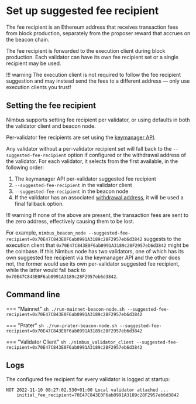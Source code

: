 # Set up suggested fee recipient

The fee recipient is an Ethereum address that receives transaction fees from block production, separately from the proposer reward that accrues on the beacon chain.

The fee recipient is forwarded to the execution client during block production.
Each validator can have its own fee recipient set or a single recipient may be used.

!!! warning
    The execution client is not required to follow the fee recipient suggestion and may instead send the fees to a different address — only use execution clients you trust!

## Setting the fee recipient

Nimbus supports setting fee recipient per validator, or using defaults in both the validator client and beacon node.

Per-validator fee recipients are set using the [keymanager API](./keymanager-api.md).

Any validator without a per-validator recipient set will fall back to the `--suggested-fee-recipient` option if configured or the withdrawal address of the validator.
For each validator, it selects from the first available, in the following order:

1. The keymanager API per-validator suggested fee recipient
2. `--suggested-fee-recipient` in the validator client
3. `--suggested-fee-recipient` in the beacon node
4. If the validator has an associated [withdrawal address](./withdrawals.md), it will be used a final fallback option.

!!! warning
    If none of the above are present, the transaction fees are sent to the zero address, effectively causing them to be lost.

For example, `nimbus_beacon_node --suggested-fee-recipient=0x70E47C843E0F6ab0991A3189c28F2957eb6d3842` suggests to the execution client that `0x70E47C843E0F6ab0991A3189c28F2957eb6d3842` might be the coinbase.
If this Nimbus node has two validators, one of which has its own suggested fee recipient via the keymanager API and the other does not, the former would use its own per-validator suggested fee recipient, while the latter would fall back to `0x70E47C843E0F6ab0991A3189c28F2957eb6d3842`.


## Command line

=== "Mainnet"
    ```sh
    ./run-mainnet-beacon-node.sh --suggested-fee-recipient=0x70E47C843E0F6ab0991A3189c28F2957eb6d3842
    ```

=== "Prater"
    ```sh
    ./run-prater-beacon-node.sh --suggested-fee-recipient=0x70E47C843E0F6ab0991A3189c28F2957eb6d3842
    ```

=== "Validator Client"
    ```sh
    ./nimbus_validator_client --suggested-fee-recipient=0x70E47C843E0F6ab0991A3189c28F2957eb6d3842
    ```

## Logs

The configured fee recipient for every validator is logged at startup:

```
NOT 2022-11-10 08:27:02.530+01:00 Local validator attached ...
    initial_fee_recipient=70E47C843E0F6ab0991A3189c28F2957eb6d3842
```
